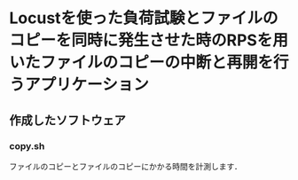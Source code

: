 # Locustを使った負荷試験とファイルのコピーを同時に発生させた時のRPSを用いたファイルのコピーの中断と再開を行うアプリケーション
## 作成したソフトウェア
### copy.sh
ファイルのコピーとファイルのコピーにかかる時間を計測します．
### 
